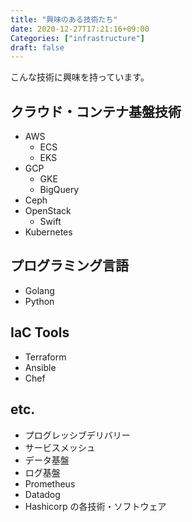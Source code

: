 ```yaml
---
title: "興味のある技術たち"
date: 2020-12-27T17:21:16+09:00
Categories: ["infrastructure"]
draft: false
---
```

こんな技術に興味を持っています。

## クラウド・コンテナ基盤技術

- AWS
  - ECS
  - EKS
- GCP
  - GKE
  - BigQuery
- Ceph
- OpenStack
  - Swift
- Kubernetes

## プログラミング言語

- Golang
- Python

## IaC Tools

- Terraform
- Ansible
- Chef

## etc.

- プログレッシブデリバリー
- サービスメッシュ
- データ基盤
- ログ基盤
- Prometheus
- Datadog
- Hashicorp の各技術・ソフトウェア
